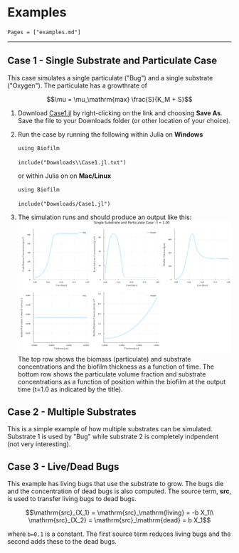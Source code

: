 
# Examples
```@contents
Pages = ["examples.md"]
```
---

## Case 1 - Single Substrate and Particulate Case

This case simulates a single particulate ("Bug") and a single substrate ("Oxygen").  The particulate has a growthrate of 
```math
\mu = \mu_\mathrm{max} \frac{S}{K_M + S}
```

1. Download [Case1.jl](https://raw.githubusercontent.com/markowkes/Biofilm.jl/main/examples/Case1.jl) by right-clicking on the link and choosing **Save As**.  Save the file to your Downloads folder (or other location of your choice).

2. Run the case by running the following within Julia on **Windows**

   ```
   using Biofilm   

   include("Downloads\\Case1.jl.txt")  
   ```

   or within Julia on on **Mac/Linux**

   ```
   using Biofilm   

   include("Downloads/Case1.jl")  
   ```

3. The simulation runs and should produce an output like this: ![Case 1 Output](images/Case1_final.svg)  The top row shows the biomass (particulate) and substrate concentrations and the biofilm thickness as a function of time.  The bottom row shows the particulate volume fraction and substrate concentrations as a function of position within the biofilm at the output time (t=1.0 as indicated by the title).

## Case 2 - Multiple Substrates

This is a simple example of how multiple substrates can be simulated.  Substrate 1 is used by "Bug" while substrate 2 is completely indpendent (not very interesting).

## Case 3 - Live/Dead Bugs 

This example has living bugs that use the substrate to grow.  The bugs die and the concentration of dead bugs is also computed. The source term, **src**, is used to transfer living bugs to dead bugs.
```math
\mathrm{src}_{X_1} = \mathrm{src}_\mathrm{living} = -b X_1\\
\mathrm{src}_{X_2} = \mathrm{src}_\mathrm{dead} = b X_1
```
where `b=0.1` is a constant.  The first source term reduces living bugs and the second adds these to the dead bugs. 